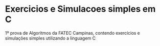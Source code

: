 # Exercicios e Simulacoes simples em C
1º prova de Algoritmos da FATEC Campinas, contendo exercícios e simulações simples utilizando a linguagem C
